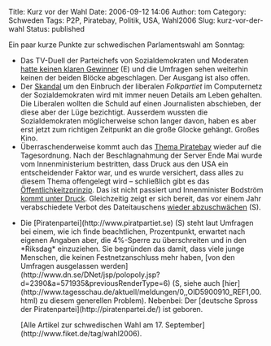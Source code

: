 Title: Kurz vor der Wahl
Date: 2006-09-12 14:06
Author: tom
Category: Schweden
Tags: P2P, Piratebay, Politik, USA, Wahl2006
Slug: kurz-vor-der-wahl
Status: published

Ein paar kurze Punkte zur schwedischen Parlamentswahl am Sonntag:

-   Das TV-Duell der Parteichefs von Sozialdemokraten und Moderaten
    [hatte keinen klaren
    Gewinner](http://www.thelocal.se/article.php?ID=4845&date=20060911)
    (E) und die Umfragen sehen weiterhin keinen der beiden Blöcke
    abgeschlagen. Der Ausgang ist also offen.
-   Der [Skandal](http://www.fiket.de/2006/09/04/unsauberer-wahlkampf/)
    um den Einbruch der liberalen *Folkpartiet* im Computernetz der
    Sozialdemokraten wird mit immer neuen Details am Leben gehalten. Die
    Liberalen wollten die Schuld auf einen Journalisten abschieben, der
    diese aber der Lüge bezichtigt. Ausserdem wussten die
    Sozialdemokraten möglicherweise schon langer davon, haben es aber
    erst jetzt zum richtigen Zeitpunkt an die große Glocke gehängt.
    Großes Kino.
-   Überraschenderweise kommt auch das [Thema
    Piratebay](http://www.fiket.de/2006/05/31/durchsuchung-bei-schwedischen-piraten/)
    wieder auf die Tagesordnung. Nach der Beschlagnahmung der Server
    Ende Mai wurde vom Innenministerium bestritten, dass Druck aus den
    USA ein entscheidender Faktor war, und es wurde versichert, dass
    alles zu diesem Thema offengelegt wird – schließlich gibt es das
    [Öffentlichkeitzprinzip](http://www.fiket.de/2006/08/13/wort-der-woche-offentlighetsprincipen/).
    Das ist nicht passiert und Innenminister Bodström [kommt unter
    Druck](http://www.sr.se/cgi-bin/International/nyhetssidor/artikel.asp?ProgramID=2108&Nyheter=&format=1&artikel=936326).
    Gleichzeitig zeigt er sich bereit, das vor einem Jahr verabschiedete
    Verbot des Dateitauschens [wieder
    abzuschwächen](http://www.sr.se/Ekot/artikel.asp?artikel=936246)
    (S).

<ul>
<li>
Die [Piratenpartei](http://www.piratpartiet.se) (S) steht laut Umfragen
bei einem, wie ich finde beachtlichen, Prozentpunkt, erwartet nach
eigenen Angaben aber, die 4%-Sperre zu überschreiten und in den
*Riksdag* einzuziehen. Sie begründen das damit, dass viele junge
Menschen, die keinen Festnetzanschluss mehr haben, [von den Umfragen
ausgelassen
werden](http://www.dn.se/DNet/jsp/polopoly.jsp?d=2390&a=571935&previousRenderType=6)
(S, siehe auch
[hier](http://www.tagesschau.de/aktuell/meldungen/0,,OID5900910_REF1,00.html)
zu diesem generellen Problem). Nebenbei: Der [deutsche Spross der
Piratenpartei](http://piratenpartei.de/) ist geboren.

</p>
[Alle Artikel zur schwedischen Wahl am 17.
September](http://www.fiket.de/tag/wahl2006).

